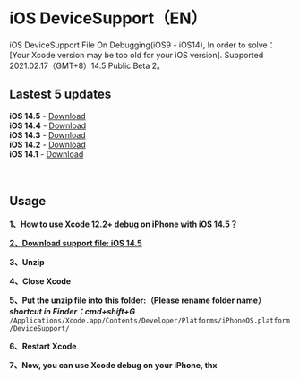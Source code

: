 # iOS DeviceSupport（EN）
iOS DeviceSupport File On Debugging(iOS9 - iOS14), In order to solve：[Your Xcode version may be too old for your iOS version]. 
Supported 2021.02.17（GMT+8）14.5 Public Beta 2。

## Lastest 5 updates </br>

**iOS 14.5** - [Download](https://github.com/ilobos/DeviceSupport/blob/master/DeviceSupport/iOS-14/14.5.zip) </br>
**iOS 14.4** - [Download](https://github.com/ilobos/DeviceSupport/blob/master/DeviceSupport/iOS-14/14.4.zip) </br>
**iOS 14.3** - [Download](https://github.com/ilobos/DeviceSupport/blob/master/DeviceSupport/iOS-14/14.3.zip) </br>
**iOS 14.2** - [Download](https://github.com/ilobos/DeviceSupport/blob/master/DeviceSupport/iOS-14/14.2.zip) </br>
**iOS 14.1** - [Download](https://github.com/ilobos/DeviceSupport/blob/master/DeviceSupport/iOS-14/14.1.zip) </br>
</br>
</br>

## Usage

**1、How to use Xcode 12.2+ debug on iPhone with iOS 14.5？**</br> 

**[2、Download support file: iOS 14.5](https://github.com/ilobos/DeviceSupport/blob/master/DeviceSupport/iOS-14/14.5.zip)** </br>

**3、Unzip**</br>

**4、Close Xcode**</br>

**5、Put the unzip file into this folder:（Please rename folder name）**</br>
***shortcut in Finder：cmd+shift+G***</br>
```/Applications/Xcode.app/Contents/Developer/Platforms/iPhoneOS.platform/DeviceSupport/```</br>

**6、Restart Xcode**</br>

**7、Now, you can use Xcode debug on your iPhone, thx**</br>
